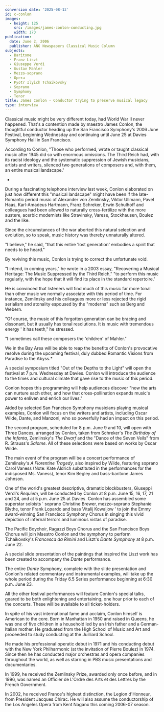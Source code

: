 ```yaml
---
conversion date: '2025-08-13'
id: c-conlon
images:
  - height: 125
    src: /images/james-conlon-conducting.jpg
    width: 173
publication:
  date: June 2, 2006
  publisher: ANG Newspapers Classical Music Column
subjects:
  - Baritone
  - Franz Liszt
  - Giuseppe Verdi
  - Gustav Mahler
  - Mezzo-soprano
  - Opera
  - Pyotr Ilyich Tchaikovsky
  - Soprano
  - Symphony
  - Tenor
title: James Conlon - Conductor trying to preserve musical legacy
type: interview
---
```



Classical music might be very different today, had World War II never happened.
That's a contention made by maestro James Conlon, the thoughtful conductor heading up the San Francisco Symphony's 2006 June Festival, beginning Wednesday and continuing until June 25 at Davies Symphony Hall in San Francisco.

According to Conlon, "Those who performed, wrote or taught classical music after 1945 did so with enormous omissions. The Third Reich had, with its racist ideology and the systematic suppression of Jewish musicians, artists and writers, silenced two generations of composers and, with them, an entire musical landscape."

*

During a fascinating telephone interview last week, Conlon elaborated on just how different this "musical landscape" might have been if the late-Romantic period music of Alexander von Zemlinsky, Viktor Ullmann, Pavel Haas, Karl-Amadeus Hartmann, Franz Schreker, Erwin Schulhoff and colleagues had been allowed to naturally cross-fertilize with the more austere, acerbic modernists like Stravinsky, Varese, Stockhausen, Boulez and the like.

Since the circumstances of the war aborted this natural selection and evolution, so to speak, music history was thereby unnaturally altered.

"I believe," he said, "that this entire 'lost generation' embodies a spirit that needs to be heard."

By reviving this music, Conlon is trying to correct the unfortunate void.

"I intend, in coming years," he wrote in a 2003 essay, "Recovering a Musical Heritage: The Music Suppressed by the Third Reich," "to perform this music regularly, with the hope that it will find its place in the standard repertoire."

He is convinced that listeners will find much of this music far more tonal than other music we normally associate with this period of time. For instance, Zemlinsky and his colleagues more or less rejected the rigid serialism and atonality espoused by the "moderns" such as Berg and Webern.

"Of course, the music of this forgotten generation can be bracing and dissonant, but it usually has tonal resolutions. It is music with tremendous energy ' it has teeth," he stressed.

"I sometimes call these composers the 'children' of Mahler."

We in the Bay Area will be able to reap the benefits of Conlon's provocative resolve during the upcoming festival, duly dubbed Romantic Visions from Paradise to the Abyss.*

A special symposium titled "Out of the Depths to the Light" will open the festival at 7 p.m. Wednesday at Davies. Conlon will introduce the audience to the times and cultural climate that gave rise to the music of this period.

Conlon hopes this programming will help audiences discover "how the arts can nurture each other, and how that cross-pollination expands music's power to enliven and enrich our lives."

Aided by selected San Francisco Symphony musicians playing musical examples, Conlon will focus on the writers and artists, including Oscar Wilde, Dante, and Manzoni, who so powerfully had an impact on this period.

The second program, scheduled for 8 p.m. June 9 and 10, will open with Three Dances, arranged by Conlon, taken from Schreker's *The Birthday of the Infanta*, Zemlinsky's *The Dwarf* and the "Dance of the Seven Veils" from R. Strauss's *Salome*. All of these selections were based on works by Oscar Wilde.

The main event of the program will be a concert performance of Zemlinsky's *A
Florentine Tragedy*, also inspired by Wilde, featuring soprano Carol Vaness (Note: Kate Aldrich substituted in the performances for the indisposed Ms. Vaness), tenor Kim Begley and bass-baritone James Johnson.

One of the world's greatest descriptive, dramatic blockbusters, Giuseppi Verdi's *Requiem*, will be conducted by Conlon at 8 p.m. June 15, 16, 17, 21 and 24, and at 5 p.m. June 25 at Davies. Conlon has assembled some superstar soloists ' soprano Christine Brewer, mezzo-soprano Stephanie Blythe, tenor Frank Lopardo and bass Vitalij Kowaljow ' to join the Emmy award-winning San Francisco Symphony Chorus in singing this vivid depiction of infernal terrors and luminous vistas of paradise.

The Pacific Boychoir, Ragazzi Boys Chorus and the San Francisco Boys Chorus will join Maestro Conlon and the symphony to perform Tchaikovsky's *Francesca da Rimini* and Liszt's *Dante Symphony* at 8 p.m. June 22.

A special slide presentation of the paintings that inspired the Liszt work has been created to accompany the *Dante* performance.

The entire *Dante* Symphony, complete with the slide presentation and Conlon's related commentary and instrumental examples, will take up the whole period during the Friday 6.5 Series performance beginning at 6:30 p.m. June 23.

All the other festival performances will feature Conlon's special talks, geared to be both enlightening and entertaining, one hour prior to each of the concerts. These will be available to all ticket-holders.

In spite of his vast international fame and acclaim, Conlon himself is American to the core. Born in Manhattan in 1950 and raised in Queens, he was one of five children in a household led by an Irish father and a German-Italian mother. He graduated from the High School of Music and Art and proceeded to study conducting at the Juilliard School.

He made his professional operatic debut in 1971 and his conducting debut with the New York Philharmonic (at the invitation of Pierre Boulez) in 1974. Since then he has conducted major orchestras and opera companies throughout the world, as well as starring in PBS music presentations and documentaries.

In 1999, he received the Zemlinsky Prize, awarded only once before, and in 1996, was named an Officier de L'Ordre des Arts et des Lettres by the French Government.

In 2002, he received France's highest distinction, the Legion d'Honneur, from President Jacques Chirac. He will also assume the conductorship of the Los Angeles Opera from Kent Nagano this coming 2006-07 season.

